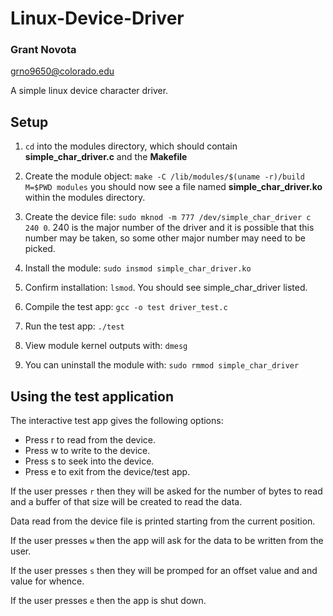 # Linux-Device-Driver

### Grant Novota

grno9650@colorado.edu

A simple linux device character driver.

## Setup

1. `cd` into the modules directory, which should contain **simple_char_driver.c** and the **Makefile**

2. Create the module object:
`make -C /lib/modules/$(uname -r)/build M=$PWD modules` you should now see a file named **simple_char_driver.ko** within the modules directory.

3. Create the device file:
`sudo mknod -m 777 /dev/simple_char_driver c 240 0`. 240 is the major number of the driver and it is possible that this number may be taken, so some other major number may need to be picked.

4. Install the module:
`sudo insmod simple_char_driver.ko`

5. Confirm installation:
`lsmod`. You should see simple_char_driver listed.

6. Compile the test app:
`gcc -o test driver_test.c`

7. Run the test app:
`./test`

8. View module kernel outputs with:
`dmesg`

9. You can uninstall the module with:
`sudo rmmod simple_char_driver`

## Using the test application

The interactive test app gives the following options:

* Press r to read from the device.
* Press w to write to the device.
* Press s to seek into the device.
* Press e to exit from the device/test app.

If the user presses `r` then they will be asked for the number of bytes to read and a buffer of that size will be created to read the data.

Data read from the device file is printed starting from the current position.

If the user presses `w` then the app will ask for the data to be written from the user.

If the user presses `s` then they will be promped for an offset value and and value for whence.

If the user presses `e` then the app is shut down.
